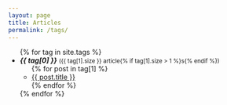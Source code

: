 ```yaml
---
layout: page
title: Articles
permalink: /tags/
---
```


<ul>
{% for tag in site.tags %}
    <li>
        <strong><i class="fa fa-tags"> {{ tag[0] }}</i></strong> <small>({{ tag[1].size }} article{% if tag[1].size > 1 %}s{% endif %})</small>
        <ul>
{% for post in tag[1] %}
            <li><a href="{{ post.url }}">{{ post.title }}</a></li>
{% endfor %}
        </ul>
    </li>
{% endfor %}
</ul>